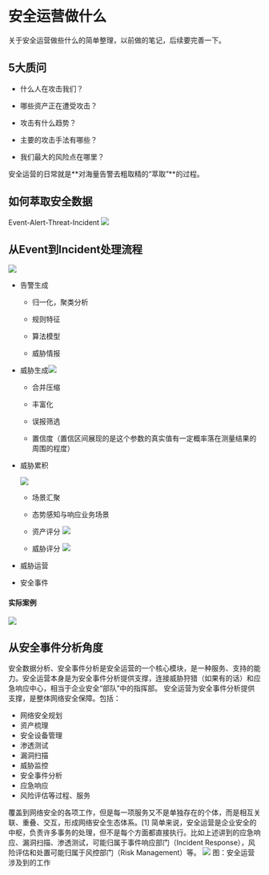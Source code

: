 # 安全运营做什么

关于安全运营做些什么的简单整理，以前做的笔记，后续要完善一下。

## 5大质问

- 什么人在攻击我们？

- 哪些资产正在遭受攻击？

- 攻击有什么趋势？

- 主要的攻击手法有哪些？

- 我们最大的风险点在哪里？

安全运营的日常就是**对海量告警去粗取精的“萃取”**的过程。



## 如何萃取安全数据

Event-Alert-Threat-Incident
![](https://image-host-toky.oss-cn-shanghai.aliyuncs.com/20200321185509.png)



## 从Event到Incident处理流程

![](https://image-host-toky.oss-cn-shanghai.aliyuncs.com/20200321185521.png)

- 告警生成

    - 归一化，聚类分析

    - 规则特征

    - 算法模型

    - 威胁情报

- 威胁生成![](https://image-host-toky.oss-cn-shanghai.aliyuncs.com/20200321185531.png)

    - 合并压缩

    - 丰富化

    - 误报筛选

    - 置信度（置信区间展现的是这个参数的真实值有一定概率落在测量结果的周围的程度）

- 威胁累积

    ![](https://image-host-toky.oss-cn-shanghai.aliyuncs.com/20200321185548.png)

    - 场景汇聚
    - 态势感知与响应业务场景

    - 资产评分
        ![](https://image-host-toky.oss-cn-shanghai.aliyuncs.com/20200321185608.png)

    - 威胁评分
        ![](https://image-host-toky.oss-cn-shanghai.aliyuncs.com/20200321185621.png)

- 威胁运营

- 安全事件

#### 实际案例

![](https://image-host-toky.oss-cn-shanghai.aliyuncs.com/20200321185635.png)



## 从安全事件分析角度

安全数据分析、安全事件分析是安全运营的一个核心模块，是一种服务、支持的能力。安全运营本身是为安全事件分析提供支撑，连接威胁狩猎（如果有的话）和应急响应中心，相当于企业安全“部队”中的指挥部。
安全运营为安全事件分析提供支撑，是整体网络安全保障。包括：

- 网络安全规划
- 资产梳理
- 安全设备管理
- 渗透测试
- 漏洞扫描
- 威胁监控
- 安全事件分析
- 应急响应
- 风险评估等过程、服务

覆盖到网络安全的各项工作，但是每一项服务又不是单独存在的个体，而是相互关联、重叠、交互，形成网络安全生态体系。[1]
简单来说，安全运营是企业安全的中枢，负责许多事务的处理，但不是每个方面都直接执行。比如上述讲到的应急响应、漏洞扫描、渗透测试，可能归属于事件响应部门（Incident Response），风险评估和处置可能归属于风控部门（Risk Management）等。
![](https://image-host-toky.oss-cn-shanghai.aliyuncs.com/20200321185726.png)
图：安全运营涉及到的工作